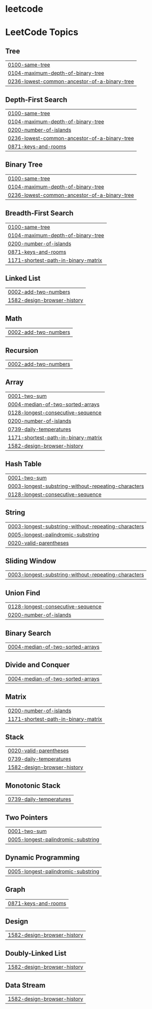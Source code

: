 # leetcode

<!---LeetCode Topics Start-->

# LeetCode Topics

## Tree

|                                                                                                                                                |
| ---------------------------------------------------------------------------------------------------------------------------------------------- |
| [0100-same-tree](https://github.com/heegu0311/leetcode/tree/master/0100-same-tree)                                                             |
| [0104-maximum-depth-of-binary-tree](https://github.com/heegu0311/leetcode/tree/master/0104-maximum-depth-of-binary-tree)                       |
| [0236-lowest-common-ancestor-of-a-binary-tree](https://github.com/heegu0311/leetcode/tree/master/0236-lowest-common-ancestor-of-a-binary-tree) |

## Depth-First Search

|                                                                                                                                                |
| ---------------------------------------------------------------------------------------------------------------------------------------------- |
| [0100-same-tree](https://github.com/heegu0311/leetcode/tree/master/0100-same-tree)                                                             |
| [0104-maximum-depth-of-binary-tree](https://github.com/heegu0311/leetcode/tree/master/0104-maximum-depth-of-binary-tree)                       |
| [0200-number-of-islands](https://github.com/heegu0311/leetcode/tree/master/0200-number-of-islands)                                             |
| [0236-lowest-common-ancestor-of-a-binary-tree](https://github.com/heegu0311/leetcode/tree/master/0236-lowest-common-ancestor-of-a-binary-tree) |
| [0871-keys-and-rooms](https://github.com/heegu0311/leetcode/tree/master/0871-keys-and-rooms)                                                   |

## Binary Tree

|                                                                                                                                                |
| ---------------------------------------------------------------------------------------------------------------------------------------------- |
| [0100-same-tree](https://github.com/heegu0311/leetcode/tree/master/0100-same-tree)                                                             |
| [0104-maximum-depth-of-binary-tree](https://github.com/heegu0311/leetcode/tree/master/0104-maximum-depth-of-binary-tree)                       |
| [0236-lowest-common-ancestor-of-a-binary-tree](https://github.com/heegu0311/leetcode/tree/master/0236-lowest-common-ancestor-of-a-binary-tree) |

## Breadth-First Search

|                                                                                                                              |
| ---------------------------------------------------------------------------------------------------------------------------- |
| [0100-same-tree](https://github.com/heegu0311/leetcode/tree/master/0100-same-tree)                                           |
| [0104-maximum-depth-of-binary-tree](https://github.com/heegu0311/leetcode/tree/master/0104-maximum-depth-of-binary-tree)     |
| [0200-number-of-islands](https://github.com/heegu0311/leetcode/tree/master/0200-number-of-islands)                           |
| [0871-keys-and-rooms](https://github.com/heegu0311/leetcode/tree/master/0871-keys-and-rooms)                                 |
| [1171-shortest-path-in-binary-matrix](https://github.com/heegu0311/leetcode/tree/master/1171-shortest-path-in-binary-matrix) |

## Linked List

|                                                                                                              |
| ------------------------------------------------------------------------------------------------------------ |
| [0002-add-two-numbers](https://github.com/heegu0311/leetcode/tree/master/0002-add-two-numbers)               |
| [1582-design-browser-history](https://github.com/heegu0311/leetcode/tree/master/1582-design-browser-history) |

## Math

|                                                                                                |
| ---------------------------------------------------------------------------------------------- |
| [0002-add-two-numbers](https://github.com/heegu0311/leetcode/tree/master/0002-add-two-numbers) |

## Recursion

|                                                                                                |
| ---------------------------------------------------------------------------------------------- |
| [0002-add-two-numbers](https://github.com/heegu0311/leetcode/tree/master/0002-add-two-numbers) |

## Array

|                                                                                                                              |
| ---------------------------------------------------------------------------------------------------------------------------- |
| [0001-two-sum](https://github.com/heegu0311/leetcode/tree/master/0001-two-sum)                                               |
| [0004-median-of-two-sorted-arrays](https://github.com/heegu0311/leetcode/tree/master/0004-median-of-two-sorted-arrays)       |
| [0128-longest-consecutive-sequence](https://github.com/heegu0311/leetcode/tree/master/0128-longest-consecutive-sequence)     |
| [0200-number-of-islands](https://github.com/heegu0311/leetcode/tree/master/0200-number-of-islands)                           |
| [0739-daily-temperatures](https://github.com/heegu0311/leetcode/tree/master/0739-daily-temperatures)                         |
| [1171-shortest-path-in-binary-matrix](https://github.com/heegu0311/leetcode/tree/master/1171-shortest-path-in-binary-matrix) |
| [1582-design-browser-history](https://github.com/heegu0311/leetcode/tree/master/1582-design-browser-history)                 |

## Hash Table

|                                                                                                                                                              |
| ------------------------------------------------------------------------------------------------------------------------------------------------------------ |
| [0001-two-sum](https://github.com/heegu0311/leetcode/tree/master/0001-two-sum)                                                                               |
| [0003-longest-substring-without-repeating-characters](https://github.com/heegu0311/leetcode/tree/master/0003-longest-substring-without-repeating-characters) |
| [0128-longest-consecutive-sequence](https://github.com/heegu0311/leetcode/tree/master/0128-longest-consecutive-sequence)                                     |

## String

|                                                                                                                                                              |
| ------------------------------------------------------------------------------------------------------------------------------------------------------------ |
| [0003-longest-substring-without-repeating-characters](https://github.com/heegu0311/leetcode/tree/master/0003-longest-substring-without-repeating-characters) |
| [0005-longest-palindromic-substring](https://github.com/heegu0311/leetcode/tree/master/0005-longest-palindromic-substring)                                   |
| [0020-valid-parentheses](https://github.com/heegu0311/leetcode/tree/master/0020-valid-parentheses)                                                           |

## Sliding Window

|                                                                                                                                                              |
| ------------------------------------------------------------------------------------------------------------------------------------------------------------ |
| [0003-longest-substring-without-repeating-characters](https://github.com/heegu0311/leetcode/tree/master/0003-longest-substring-without-repeating-characters) |

## Union Find

|                                                                                                                          |
| ------------------------------------------------------------------------------------------------------------------------ |
| [0128-longest-consecutive-sequence](https://github.com/heegu0311/leetcode/tree/master/0128-longest-consecutive-sequence) |
| [0200-number-of-islands](https://github.com/heegu0311/leetcode/tree/master/0200-number-of-islands)                       |

## Binary Search

|                                                                                                                        |
| ---------------------------------------------------------------------------------------------------------------------- |
| [0004-median-of-two-sorted-arrays](https://github.com/heegu0311/leetcode/tree/master/0004-median-of-two-sorted-arrays) |

## Divide and Conquer

|                                                                                                                        |
| ---------------------------------------------------------------------------------------------------------------------- |
| [0004-median-of-two-sorted-arrays](https://github.com/heegu0311/leetcode/tree/master/0004-median-of-two-sorted-arrays) |

## Matrix

|                                                                                                                              |
| ---------------------------------------------------------------------------------------------------------------------------- |
| [0200-number-of-islands](https://github.com/heegu0311/leetcode/tree/master/0200-number-of-islands)                           |
| [1171-shortest-path-in-binary-matrix](https://github.com/heegu0311/leetcode/tree/master/1171-shortest-path-in-binary-matrix) |

## Stack

|                                                                                                              |
| ------------------------------------------------------------------------------------------------------------ |
| [0020-valid-parentheses](https://github.com/heegu0311/leetcode/tree/master/0020-valid-parentheses)           |
| [0739-daily-temperatures](https://github.com/heegu0311/leetcode/tree/master/0739-daily-temperatures)         |
| [1582-design-browser-history](https://github.com/heegu0311/leetcode/tree/master/1582-design-browser-history) |

## Monotonic Stack

|                                                                                                      |
| ---------------------------------------------------------------------------------------------------- |
| [0739-daily-temperatures](https://github.com/heegu0311/leetcode/tree/master/0739-daily-temperatures) |

## Two Pointers

|                                                                                                                            |
| -------------------------------------------------------------------------------------------------------------------------- |
| [0001-two-sum](https://github.com/heegu0311/leetcode/tree/master/0001-two-sum)                                             |
| [0005-longest-palindromic-substring](https://github.com/heegu0311/leetcode/tree/master/0005-longest-palindromic-substring) |

## Dynamic Programming

|                                                                                                                            |
| -------------------------------------------------------------------------------------------------------------------------- |
| [0005-longest-palindromic-substring](https://github.com/heegu0311/leetcode/tree/master/0005-longest-palindromic-substring) |

## Graph

|                                                                                              |
| -------------------------------------------------------------------------------------------- |
| [0871-keys-and-rooms](https://github.com/heegu0311/leetcode/tree/master/0871-keys-and-rooms) |

## Design

|                                                                                                              |
| ------------------------------------------------------------------------------------------------------------ |
| [1582-design-browser-history](https://github.com/heegu0311/leetcode/tree/master/1582-design-browser-history) |

## Doubly-Linked List

|                                                                                                              |
| ------------------------------------------------------------------------------------------------------------ |
| [1582-design-browser-history](https://github.com/heegu0311/leetcode/tree/master/1582-design-browser-history) |

## Data Stream

|                                                                                                              |
| ------------------------------------------------------------------------------------------------------------ |
| [1582-design-browser-history](https://github.com/heegu0311/leetcode/tree/master/1582-design-browser-history) |

<!---LeetCode Topics End-->
